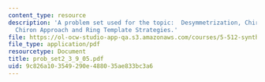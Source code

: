 ```yaml
---
content_type: resource
description: 'A problem set used for the topic:  Desymmetrization, Chirality Transfer,
  Chiron Approach and Ring Template Strategies.'
file: https://ol-ocw-studio-app-qa.s3.amazonaws.com/courses/5-512-synthetic-organic-chemistry-ii-spring-2005/9c826a103549290e488035ae833bc3a6_prob_set2_3_9_05.pdf
file_type: application/pdf
resourcetype: Document
title: prob_set2_3_9_05.pdf
uid: 9c826a10-3549-290e-4880-35ae833bc3a6
---
```

